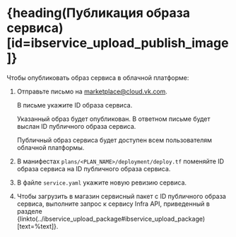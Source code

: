 # {heading(Публикация образа сервиса)[id=ibservice_upload_publish_image]}

Чтобы опубликовать образ сервиса в облачной платформе:

1. Отправьте письмо на [marketplace@cloud.vk.com](mailto:marketplace@cloud.vk.com).

   В письме укажите ID образа сервиса.

   Указанный образ будет опубликован. В ответном письме будет выслан ID публичного образа сервиса.

   <info>

   Публичный образ сервиса будет доступен всем пользователям облачной платформы.

   </info>
1. В манифестах `plans/<PLAN_NAME>/deployment/deploy.tf` поменяйте ID образа сервиса на ID публичного образа сервиса.
1. В файле `service.yaml` укажите новую ревизию сервиса.
1. Чтобы загрузить в магазин сервисный пакет с ID публичного образа сервиса, выполните запрос к сервису Infra API, приведенный в разделе {linkto(../ibservice_upload_package#ibservice_upload_package)[text=%text]}.
